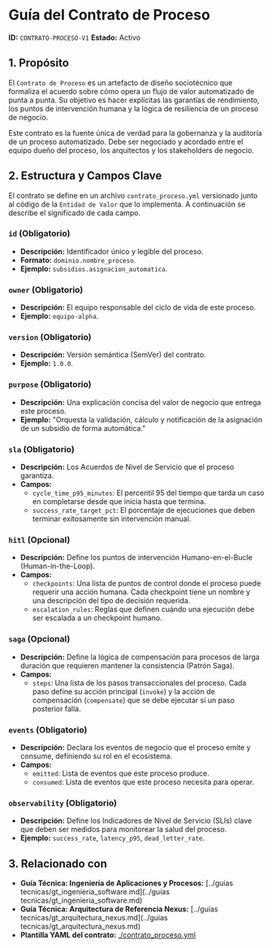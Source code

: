 # Guía del Contrato de Proceso

**ID:** `CONTRATO-PROCESO-V1`
**Estado:** Activo

## 1. Propósito

El `Contrato de Proceso` es un artefacto de diseño sociotécnico que formaliza el acuerdo sobre cómo opera un flujo de valor automatizado de punta a punta. Su objetivo es hacer explícitas las garantías de rendimiento, los puntos de intervención humana y la lógica de resiliencia de un proceso de negocio.

Este contrato es la fuente única de verdad para la gobernanza y la auditoría de un proceso automatizado. Debe ser negociado y acordado entre el equipo dueño del proceso, los arquitectos y los stakeholders de negocio.

## 2. Estructura y Campos Clave

El contrato se define en un archivo `contrato_proceso.yml` versionado junto al código de la `Entidad de Valor` que lo implementa. A continuación se describe el significado de cada campo.

### `id` (Obligatorio)

* **Descripción:** Identificador único y legible del proceso.
* **Formato:** `dominio.nombre_proceso`.
* **Ejemplo:** `subsidios.asignacion_automatica`.

### `owner` (Obligatorio)

* **Descripción:** El equipo responsable del ciclo de vida de este proceso.
* **Ejemplo:** `equipo-alpha`.

### `version` (Obligatorio)

* **Descripción:** Versión semántica (SemVer) del contrato.
* **Ejemplo:** `1.0.0`.

### `purpose` (Obligatorio)

* **Descripción:** Una explicación concisa del valor de negocio que entrega este proceso.
* **Ejemplo:** "Orquesta la validación, cálculo y notificación de la asignación de un subsidio de forma automática."

### `sla` (Obligatorio)

* **Descripción:** Los Acuerdos de Nivel de Servicio que el proceso garantiza.
* **Campos:**
  * `cycle_time_p95_minutes`: El percentil 95 del tiempo que tarda un caso en completarse desde que inicia hasta que termina.
  * `success_rate_target_pct`: El porcentaje de ejecuciones que deben terminar exitosamente sin intervención manual.

### `hitl` (Opcional)

* **Descripción:** Define los puntos de intervención Humano-en-el-Bucle (Human-in-the-Loop).
* **Campos:**
  * `checkpoints`: Una lista de puntos de control donde el proceso puede requerir una acción humana. Cada checkpoint tiene un nombre y una descripción del tipo de decisión requerida.
  * `escalation_rules`: Reglas que definen cuándo una ejecución debe ser escalada a un checkpoint humano.

### `saga` (Opcional)

* **Descripción:** Define la lógica de compensación para procesos de larga duración que requieren mantener la consistencia (Patrón Saga).
* **Campos:**
  * `steps`: Una lista de los pasos transaccionales del proceso. Cada paso define su acción principal (`invoke`) y la acción de compensación (`compensate`) que se debe ejecutar si un paso posterior falla.

### `events` (Obligatorio)

* **Descripción:** Declara los eventos de negocio que el proceso emite y consume, definiendo su rol en el ecosistema.
* **Campos:**
  * `emitted`: Lista de eventos que este proceso produce.
  * `consumed`: Lista de eventos que este proceso necesita para operar.

### `observability` (Obligatorio)

* **Descripción:** Define los Indicadores de Nivel de Servicio (SLIs) clave que deben ser medidos para monitorear la salud del proceso.
* **Ejemplo:** `success_rate`, `latency_p95`, `dead_letter_rate`.

## 3. Relacionado con

* **Guía Técnica: Ingeniería de Aplicaciones y Procesos:** [../guias tecnicas/gt_ingenieria_software.md](../guias tecnicas/gt_ingenieria_software.md)
* **Guía Técnica: Arquitectura de Referencia Nexus:** [../guias tecnicas/gt_arquitectura_nexus.md](../guias tecnicas/gt_arquitectura_nexus.md)
* **Plantilla YAML del contrato:** [./contrato_proceso.yml](./contrato_proceso.yml)
